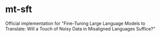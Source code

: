 # mt-sft
Official implementation for "Fine-Tuning Large Language Models to Translate: Will a Touch of Noisy Data in Misaligned Languages Suffice?"

